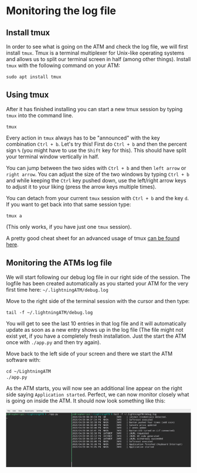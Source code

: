 # Monitoring the log file

## Install tmux

In order to see what is going on the ATM and check the log file, we will first install `tmux`. Tmux is a terminal multiplexer for Unix-like operating systems and allows us to split our terminal screen in half \(among other things\). Install `tmux` with the following command on your ATM:

```text
sudo apt install tmux
```

## Using tmux

After it has finished installing you can start a new tmux session by typing `tmux` into the command line.

```text
tmux
```

Every action in `tmux` always has to be "announced" with the key combination `Ctrl + b`. Let's try this! First do `Ctrl + b` and then the percent sign `%` \(you might have to use the `Shift` key for this\). This should have split your terminal window vertically in half.

You can jump between the two sides with `Ctrl + b` and then `left arrow` or `right arrow`. You can adjust the size of the two windows by typing `Ctrl + b` and while keeping the `Ctrl` key pushed down, use the left/right arrow keys to adjust it to your liking \(press the arrow keys multiple times\).

You can detach from your current `tmux` session with `Ctrl + b` and the key `d`. If you want to get back into that same session type:

```text
tmux a
```

\(This only works, if you have just one `tmux` session\).

A pretty good cheat sheet for an advanced usage of tmux [can be found here](https://tmuxcheatsheet.com/).

## Monitoring the ATMs log file

We will start following our debug log file in our right side of the session. The logfile has been created automatically as you started your ATM for the very first time here: `~/.lightningATM/debug.log`

Move to the right side of the terminal session with the cursor and then type:

```text
tail -f ~/.lightningATM/debug.log
```

You will get to see the last 10 entries in that log file and it will automatically update as soon as a new entry shows up in the log file \(The file might not exist yet, if you have a completely fresh installation. Just the start the ATM once with `./app.py` and then try again\).

Move back to the left side of your screen and there we start the ATM software with:

```text
cd ~/LightningATM
./app.py
```

As the ATM starts, you will now see an additional line appear on the right side saying `Application started`. Perfect, we can now monitor closely what is going on inside the ATM. It should now look something like this:

![Tmux Setup](../../.gitbook/assets/tmux_setup.jpg)


